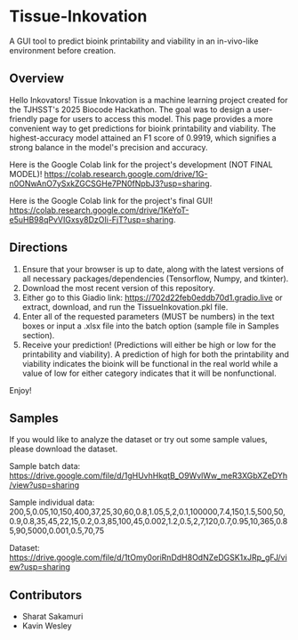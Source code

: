 # Tissue-Inkovation
A GUI tool to predict bioink printability and viability in an in-vivo-like environment before creation.

## Overview
Hello Inkovators! Tissue Inkovation is a machine learning project created for the TJHSST's 2025 Biocode Hackathon. The goal was to design a user-friendly page for users to access this model. This page provides a more convenient way to get predictions for bioink printability and viability. The highest-accuracy model attained an F1 score of 0.9919, which signifies a strong balance in the model's precision and accuracy.

Here is the Google Colab link for the project's development (NOT FINAL MODEL)! https://colab.research.google.com/drive/1G-n0ONwAnO7ySxkZGCSGHe7PN0fNpbJ3?usp=sharing.

Here is the Google Colab link for the project's final GUI! https://colab.research.google.com/drive/1KeYoT-e5uHB98qPvVIGxsy8DzOIi-FjT?usp=sharing.

## Directions
1. Ensure that your browser is up to date, along with the latest versions of all necessary packages/dependencies (Tensorflow, Numpy, and tkinter).
2. Download the most recent version of this repository.
3. Either go to this Giadio link: https://702d22feb0eddb70d1.gradio.live or extract, download, and run the TissueInkovation.pkl file.
4. Enter all of the requested parameters (MUST be numbers) in the text boxes or input a .xlsx file into the batch option (sample file in Samples section).
5. Receive your prediction! (Predictions will either be high or low for the printability and viability). A prediction of high for both the printability and viability indicates the bioink will be functional in the real world while a value of low for either category indicates that it will be nonfunctional. 

Enjoy!

## Samples
If you would like to analyze the dataset or try out some sample values, please download the dataset.

Sample batch data: https://drive.google.com/file/d/1gHUvhHkqtB_O9WvlWw_meR3XGbXZeDYh/view?usp=sharing

Sample individual data: 200,5,0.05,10,150,400,37,25,30,60,0.8,1.05,5,2,0.1,100000,7.4,150,1.5,500,50,0.9,0.8,35,45,22,15,0.2,0.3,85,100,45,0.002,1.2,0.5,2,7,120,0.7,0.95,10,365,0.85,90,5000,0.001,0.5,70,75

Dataset: https://drive.google.com/file/d/1tOmy0oriRnDdH8OdNZeDGSK1xJRp_gFJ/view?usp=sharing

## Contributors
 - Sharat Sakamuri
 - Kavin Wesley
